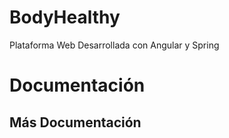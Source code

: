 # BodyHealthy
Plataforma Web Desarrollada con Angular y Spring
# Documentación
## Más Documentación

